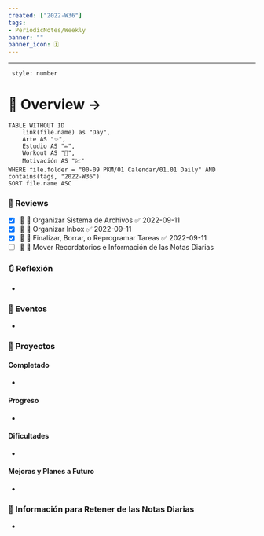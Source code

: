 ```yaml
---
created: ["2022-W36"]
tags: 
- PeriodicNotes/Weekly
banner: ""
banner_icon: 🗓️
---
```

___
```toc
 style: number
```
# 🌌 Overview -> 
```dataview
TABLE WITHOUT ID
	link(file.name) as "Day",
	Arte AS "✨",
	Estudio AS "✏️",
	Workout AS "💪",
	Motivación AS "💹"
WHERE file.folder = "00-09 PKM/01 Calendar/01.01 Daily" AND 
contains(tags, "2022-W36")
SORT file.name ASC
```

### 📑 Reviews
- [x] 📅  🔼 Organizar Sistema de Archivos ✅ 2022-09-11
- [x] 📅  🔼 Organizar Inbox ✅ 2022-09-11
- [x] 📅  🔼 Finalizar, Borrar, o Reprogramar Tareas ✅ 2022-09-11
- [ ]  📅  🔼 Mover Recordatorios e Información de las Notas Diarias

### 🔃 Reflexión
- 
### 📜 Eventos
- 
### 📃 Proyectos
#### **Completado**
- 
#### **Progreso**
- 
#### **Dificultades**
- 
#### **Mejoras y Planes a Futuro**
- 
### 💾 Información para Retener de las Notas Diarias
- 